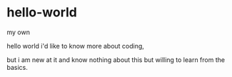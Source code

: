 # hello-world
my own

hello world i'd like to know more about coding,

but i am new at it and know nothing about this but willing to learn from the basics.
